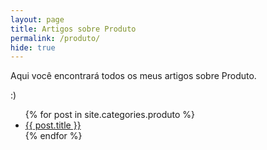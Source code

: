 ```yaml
---
layout: page
title: Artigos sobre Produto
permalink: /produto/
hide: true
---
```

Aqui você encontrará todos os meus artigos sobre Produto.

:)

<ul>
  {% for post in site.categories.produto %}
    <li>
      <a href="{{ post.url }}">{{ post.title }}</a>
    </li>
  {% endfor %}
</ul>